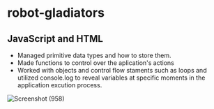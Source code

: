 # robot-gladiators

## JavaScript and HTML

* Managed primitive data types and how to store them.
* Made functions to control over the aplication's actions
* Worked with objects and control flow staments such as loops and utilized console.log to reveal variables at specific moments in the application excution process. 

![Screenshot (958)](https://user-images.githubusercontent.com/53874145/178154545-c86aa8e9-a29b-48de-aa72-5c554eed535d.png)
